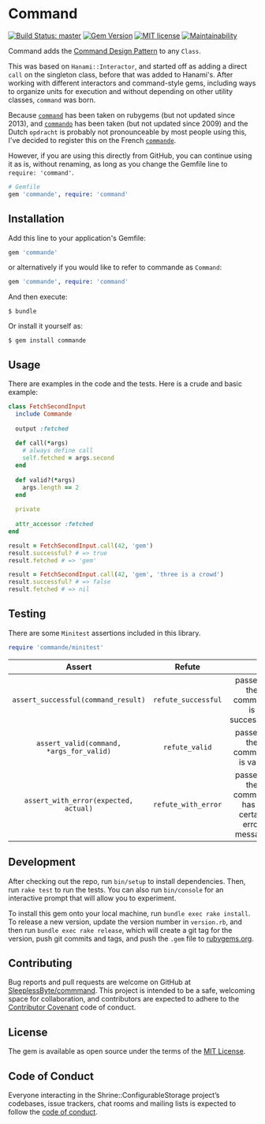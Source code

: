 # Command
[![Build Status: master](https://travis-ci.com/SleeplessByte/command.svg?branch=master)](https://travis-ci.com/SleeplessByte/command)
[![Gem Version](https://badge.fury.io/rb/commande.svg)](https://badge.fury.io/rb/commande)
[![MIT license](http://img.shields.io/badge/license-MIT-brightgreen.svg)](http://opensource.org/licenses/MIT)
[![Maintainability](https://api.codeclimate.com/v1/badges/070b90f32c99865db49f/maintainability)](https://codeclimate.com/github/SleeplessByte/command/maintainability)

Command adds the [Command Design Pattern](https://sourcemaking.com/design_patterns/command) to any `Class`. 

This was based on `Hanami::Interactor`, and started off as adding a direct `call` on the singleton class, before that
was added to Hanami's. After working with different interactors and command-style gems, including ways to organize
units for execution and without depending on other utility classes, `command` was born.

Because [`command`](https://rubygems.org/gems/command) has been taken on rubygems (but not updated since 2013), and
[`commando`](https://rubygems.org/gems/commando) has been taken (but not updated since 2009) and the Dutch `opdracht` is
probably not pronounceable by most people using this, I've decided to register this on the French 
[`commande`](https://rubygems.org/gems/commande).

However, if you are using this directly from GitHub, you can continue using it as is, without renaming, as long as you
change the Gemfile line to `require: 'command'`.

```Ruby
# Gemfile
gem 'commande', require: 'command'
```

## Installation

Add this line to your application's Gemfile:

```Ruby
gem 'commande'
```

or alternatively if you would like to refer to commande as `Command`:

```Ruby
gem 'commande', require: 'command'
```

And then execute:

    $ bundle

Or install it yourself as:

    $ gem install commande

## Usage

There are examples in the code and the tests. Here is a crude and basic example:

```Ruby
class FetchSecondInput
  include Commande
  
  output :fetched
  
  def call(*args)
    # always define call
    self.fetched = args.second 
  end
  
  def valid?(*args)
    args.length == 2
  end
  
  private
  
  attr_accessor :fetched
end

result = FetchSecondInput.call(42, 'gem')
result.successful? # => true
result.fetched # => 'gem'

result = FetchSecondInput.call(42, 'gem', 'three is a crowd')
result.successful? # => false
result.fetched # => nil
```

## Testing

There are some `Minitest` assertions included in this library.

```Ruby
require 'commande/minitest'
```
| Assert | Refute | |
|:---:|:---:|:---:|
| `assert_successful(command_result)` | `refute_successful` | passes if the command is successful?
| `assert_valid(command, *args_for_valid)` | `refute_valid` | passes if the command is valid
| `assert_with_error(expected, actual)` | `refute_with_error` | passes if the command has a certain error message

## Development

After checking out the repo, run `bin/setup` to install dependencies. Then, run `rake test` to run the tests. 
You can also run `bin/console` for an interactive prompt that will allow you to experiment.

To install this gem onto your local machine, run `bundle exec rake install`. To release a new version, update the 
version number in `version.rb`, and then run `bundle exec rake release`, which will create a git tag for the version, 
push git commits and tags, and push the `.gem` file to [rubygems.org](https://rubygems.org).

## Contributing

Bug reports and pull requests are welcome on GitHub at [SleeplessByte/commmand](https://github.com/SleeplessByte/command).
This project is intended to be a safe, welcoming space for collaboration, and contributors are expected to adhere to
the [Contributor Covenant](http://contributor-covenant.org) code of conduct.

## License

The gem is available as open source under the terms of the [MIT License](https://opensource.org/licenses/MIT).

## Code of Conduct

Everyone interacting in the Shrine::ConfigurableStorage project’s codebases, issue trackers, chat rooms and mailing
lists is expected to follow the [code of conduct](https://github.com/SleeplessByte/command/blob/master/CODE_OF_CONDUCT.md).
